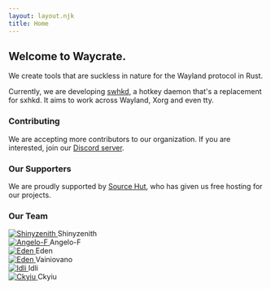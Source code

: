 ```yaml
---
layout: layout.njk
title: Home
---
```


## Welcome to Waycrate.

We create tools that are suckless in nature for the Wayland protocol in Rust.

Currently, we are developing [swhkd](https://github.com/waycrate/swhkd), a hotkey daemon that's a
replacement for sxhkd. It aims to work across Wayland, Xorg and even
tty.

### Contributing

We are accepting more contributors to our organization. If you are
interested, join our [Discord server](https://discord.gg/KKZRDYrRYW).

### Our Supporters

We are proudly supported by [Source Hut](https://sr.ht/), who has given us
free hosting for our projects.

### Our Team

<div class="members">
  <div class="member">
    <a href="https://shinyzenith.xyz/">
      <img src="https://avatars.githubusercontent.com/u/60808802?s=300" alt="Shinyzenith">
    </a>
    Shinyzenith
  </div>

  <div class="member">
    <a href="http://angelo.is-a.dev/">
      <img src="https://avatars.githubusercontent.com/u/39676098?s=300" alt="Angelo-F">
    </a>
    Angelo-F
  </div>

  <div class="member">
    <a href="http://edenqwq.netlify.app/">
      <img src="https://avatars.githubusercontent.com/u/62473844?s=300" alt="Eden">
    </a>
    Eden
  </div>

  <div class="member">
    <a href="https://github.com/vainiovano">
      <img src="https://avatars.githubusercontent.com/u/16741932?s=300" alt="Eden">
    </a>
	Vainiovano
  </div>

  <div class="member">
    <a href="https://rvdev.codes">
      <img src="https://avatars.githubusercontent.com/u/69449141?s=300" alt="Idli">
    </a>
    Idli
  </div>

  <div class="member">
    <a href="https://github.com/UnsignedArduino">
      <img src="https://avatars.githubusercontent.com/u/38868705?s=300" alt="Ckyiu">
    </a>
    Ckyiu
  </div>
</div>
